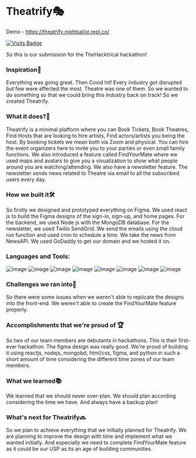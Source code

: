 # Theatrify🎭

Demo - https://theatrify.nightsailor.repl.co/

[![Visits Badge](https://badges.pufler.dev/visits/nightsailor/theatrify)](https://badges.pufler.dev)

So this is our submission for the TheHacktrical hackathon!

### Inspiration🔭
Everything was going great. Then Covid hit! Every industry got disrupted but few were affected the most. Theatre was one of them. So we wanted to do something so that we could bring this industry back on track! So we created Theatrify. 

### What it does?🎁
Theatrify is a minimal platform where you can Book Tickets, Book Theatres, Find Hosts that are looking to hire artists, Find actors/artists you being the host. By booking tickets we mean both via Zoom and physical. You can hire the event organizers here to invite you to your parties or even small family functions. We also introduced a feature called FindYourMate where we used maps and avatars to give you a visualization to show what people around you are watching/attending. We also have a newsletter feature. The newsletter sends news related to Theatre via email to all the subscribed users every day. 

### How we built it🛠
So firstly we designed and prototyped everything on Figma. We used react js to build the Figma designs of the sign-in, sign-up, and home pages. For the backend, we used Node js with the MongoDB database. For the newsletter, we used Twilio SendGrid. We send the emails using the cloud run function and used cron to schedule a time. We take the news from NewsAPI. We used GoDaddy to get our domain and we hosted it on.

### Languages and Tools:
![image](https://img.shields.io/badge/figma-%23F24E1E.svg?style=for-the-badge&logo=figma&logoColor=white)
![image](https://img.shields.io/badge/HTML5-E34F26?style=for-the-badge&logo=html5&logoColor=white)
![image](https://img.shields.io/badge/CSS3-1572B6?style=for-the-badge&logo=css3&logoColor=white)
![image](https://img.shields.io/badge/JavaScript-323330?style=for-the-badge&logo=javascript&logoColor=F7DF1E)
![image](https://img.shields.io/badge/React-20232A?style=for-the-badge&logo=react&logoColor=61DAFB)
![image](https://img.shields.io/badge/node.js-6DA55F?style=for-the-badge&logo=node.js&logoColor=white)
![image](https://img.shields.io/badge/python-3670A0?style=for-the-badge&logo=python&logoColor=ffdd54)
![image](https://img.shields.io/badge/GoogleCloud-%234285F4.svg?style=for-the-badge&logo=google-cloud&logoColor=white)


### Challenges we ran into🎢
So there were some issues when we weren't able to replicate the designs into the front-end. We weren't able to create the FindYourMate feature properly.

### Accomplishments that we're proud of 🏆
So two of our team members are debutants in hackathons. This is their first-ever hackathon. The figma design was really good. We're proud of building it using reactjs, nodejs, mongobd, html/css, figma, and        python in such a short amount of time considering the different time zones of our team members.

### What we learned📚
We learned that we should never over-plan. We should plan according considering the time we have. And always have a backup plan!

### What's next for Theatrify🔜
So we plan to achieve everything that we initially planned for Theatrify. We are planning to improve the design with time and implement what we wanted initially. And especially we need to complete FindYourMate feature as it could be our USP as its an age of building communities.
